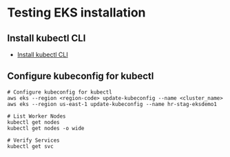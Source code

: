 # Testing EKS installation
## Install kubectl CLI
- [Install kubectl CLI](https://docs.aws.amazon.com/eks/latest/userguide/install-kubectl.html)

## Configure kubeconfig for kubectl
```t
# Configure kubeconfig for kubectl
aws eks --region <region-code> update-kubeconfig --name <cluster_name>
aws eks --region us-east-1 update-kubeconfig --name hr-stag-eksdemo1

# List Worker Nodes
kubectl get nodes
kubectl get nodes -o wide

# Verify Services
kubectl get svc
```